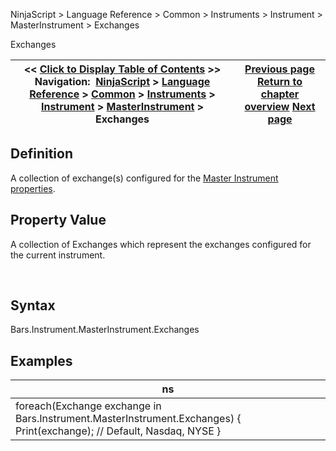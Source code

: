﻿


NinjaScript \> Language Reference \> Common \> Instruments \> Instrument \> MasterInstrument \> Exchanges






















Exchanges







| \<\< [Click to Display Table of Contents](exchanges.md) \>\> **Navigation:**     [NinjaScript](ninjascript-1.md) \> [Language Reference](language_reference_wip-1.md) \> [Common](common-1.md) \> [Instruments](instruments_ninjascript-1.md) \> [Instrument](instrument-1.md) \> [MasterInstrument](masterinstrument-1.md) \> Exchanges | [Previous page](dividends-1.md) [Return to chapter overview](masterinstrument-1.md) [Next page](formatprice-1.md) |
| --- | --- |











## Definition


A collection of exchange(s) configured for the [Master Instrument properties](editing_instruments-1.md).


## 


## Property Value


A collection of Exchanges which represent the exchanges configured for the current instrument.


 


## Syntax


Bars.Instrument.MasterInstrument.Exchanges


## 


## Examples




| ns |
| --- |
| foreach(Exchange exchange in Bars.Instrument.MasterInstrument.Exchanges) {  Print(exchange); // Default, Nasdaq, NYSE } |









